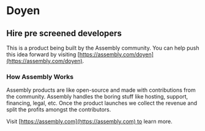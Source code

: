 # Doyen

## Hire pre screened developers

This is a product being built by the Assembly community. You can help push this idea forward by visiting [https://assembly.com/doyen](https://assembly.com/doyen).

### How Assembly Works

Assembly products are like open-source and made with contributions from the community. Assembly handles the boring stuff like hosting, support, financing, legal, etc. Once the product launches we collect the revenue and split the profits amongst the contributors.

Visit [https://assembly.com](https://assembly.com) to learn more.
